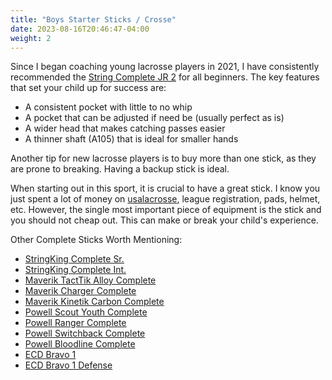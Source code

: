 ```yaml
---
title: "Boys Starter Sticks / Crosse"
date: 2023-08-16T20:46:47-04:00
weight: 2
---
```


Since I began coaching young lacrosse players in 2021, I have consistently recommended the [String Complete JR 2](https://www.amazon.com/dp/B0778VH4Y8/ref=twister_B0778XR9X8?_encoding=UTF8&th=1&_encoding=UTF8&=cread04-20&=ur2&=19d0ec9d2a86da827b20ccd38ec4881b&=1789&=9325) for all beginners. The key features that set your child up for success are:

- A consistent pocket with little to no whip
- A pocket that can be adjusted if need be (usually perfect as is)
- A wider head that makes catching passes easier
- A thinner shaft (A105) that is ideal for smaller hands

Another tip for new lacrosse players is to buy more than one stick, as they are prone to breaking. Having a backup stick is ideal.

When starting out in this sport, it is crucial to have a great stick. I know you just spent a lot of money on [usalacrosse](https://usalacrosse.com), league registration, pads, helmet, etc. However, the single most important piece of equipment is the stick and you should not cheap out. This can make or break your child's experience.

Other Complete Sticks Worth Mentioning:

- [StringKing Complete Sr.](https://www.amazon.com/String-King-Complete-Attack-Silver/dp/B0778TR15L/ref=sr_1_1?crid=3FVL15NYHCTBY&keywords=StringKing%252BComplete%252BSr&qid=1692412570&s=sporting-goods&sprefix=stringking%252Bcomplete%252Bsr%252Csporting%252C90&sr=1-1&th=1&_encoding=UTF8&=cread04-20&=ur2&=76fe1c190d0a2c6d01e63727620f7ece&=1789&=9325)
- [StringKing Complete Int.](https://www.amazon.com/String-King-Complete-Intermediate-Attack/dp/B0778TTQHQ/ref=sr_1_2?crid=HWYIHFFSHGY0&keywords=StringKing%252BComplete%252BInt&qid=1692412662&s=sporting-goods&sprefix=stringking%252Bcomplete%252Bint%252Csporting%252C78&sr=1-2&th=1&_encoding=UTF8&=cread04-20&=ur2&=d067aa33d65e2c5557eb1e46fdc705ca&=1789&=9325)
- [Maverik TactTik Alloy Complete](https://maveriklacrosse.com/products/tactik-alloy-complete-stick)
- [Maverik Charger Complete](https://maveriklacrosse.com/products/charger-complete-stick?variant=42677317402862)
- [Maverik Kinetik Carbon Complete](https://www.dickssportinggoods.com/p/maverik-kinetik-carbon-complete-lacrosse-stick-22mavmkntkcrbncmplxs/22mavmkntkcrbncmplxs)
- [Powell Scout Youth Complete](https://www.amazon.com/Powell-Lacrosse-Complete-Attack-Midfielder/dp/B0BYBB7ZRJ/ref=sr_1_1?crid=20T3WO64V8BQ6&keywords=Powell+Complete+Stick&qid=1692411791&s=sporting-goods&sprefix=powell+complete+stick%252Csporting%252C83&sr=1-1&_encoding=UTF8&=cread04-20&=ur2&=92974cd3b18ae3907805c90679613869&=1789&=9325)
- [Powell Ranger Complete](https://www.amazon.com/Powell-Lacrosse-Ranger-Complete-Stick/dp/B0BYB99XG1/ref=sr_1_1?crid=31GHWHNRFT85Y&keywords=Powell+Ranger+Complete&qid=1692412306&s=sporting-goods&sprefix=powell+ranger+complete%252Csporting%252C103&sr=1-1&_encoding=UTF8&=cread04-20&=ur2&=d7bbb2be0bda31fd5dba7e80e520c186&=1789&=9325)
- [Powell Switchback Complete](https://www.amazon.com/Powell-Lacrosse-Switchback-Complete-Stick/dp/B0BYKY2MC1/ref=sr_1_2?crid=3QFSWCNN01U43&keywords=Powell+Switchback+Complete&qid=1692412429&s=sporting-goods&sprefix=powell+switchback+complete%252Csporting%252C83&sr=1-2&_encoding=UTF8&=cread04-20&=ur2&=0c2bd386e36231f14c8edabcf1254386&=1789&=9325)
- [Powell Bloodline Complete](https://www.amazon.com/Powell-Lacrosse-Bloodline-Complete-Stick/dp/B0BYB8R5SX/ref=sr_1_1?crid=45WK1YWH8UT&keywords=Powell+Bloodline+Complete&qid=1692412498&s=sporting-goods&sprefix=powell+bloodline+complete%252Csporting%252C89&sr=1-1&_encoding=UTF8&=cread04-20&=ur2&=877cd6607bcf8e0e4357f3b361601391&=1789&=9325)
- [ECD Bravo 1](https://ecdlax.com/products/bravo-1-elite-setup)
- [ECD Bravo 1 Defense](https://ecdlax.com/collections/mens-lacrosse-complete-sticks/products/bravo-1-elite-setup-60in)
